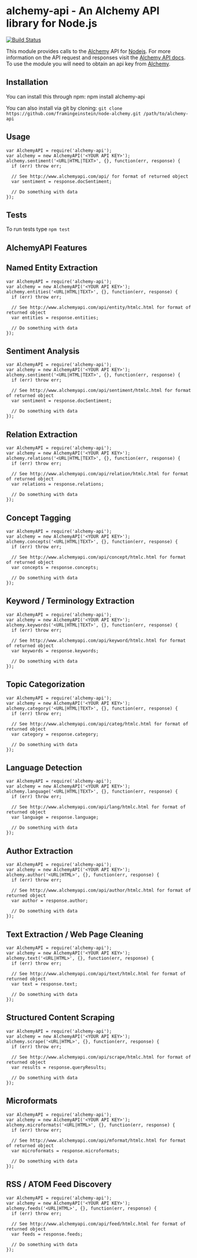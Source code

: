  alchemy-api - An Alchemy API library for Node.js
====================
[![Build Status](https://secure.travis-ci.org/framingeinstein/node-alchemy.png)](http://travis-ci.org/framingeinstein/node-alchemy)

This module provides calls to the [Alchemy](http://www.alchemyapi.com/) API for [Nodejs](http://nodejs.org).
For more information on the API request and responses visit the [Alchemy API docs](http://www.alchemyapi.com/api/).  To use the module you will need to obtain an api key from [Alchemy](http://www.alchemyapi.com/api/register.html).

Installation
------------
You can install this through npm: npm install alchemy-api

You can also install via git by cloning: `git clone https://github.com/framingeinstein/node-alchemy.git /path/to/alchemy-api`

Usage
-----
    var AlchemyAPI = require('alchemy-api');
    var alchemy = new AlchemyAPI('<YOUR API KEY>');
    alchemy.sentiment('<URL|HTML|TEXT>', {}, function(err, response) {
      if (err) throw err;

      // See http://www.alchemyapi.com/api/ for format of returned object
      var sentiment = response.docSentiment;

      // Do something with data
    });

Tests
-----
To run tests type `npm test`

AlchemyAPI Features
---------------

Named Entity Extraction
-----------------------
    var AlchemyAPI = require('alchemy-api');
    var alchemy = new AlchemyAPI('<YOUR API KEY>');
    alchemy.entities('<URL|HTML|TEXT>', {}, function(err, response) {
      if (err) throw err;

      // See http://www.alchemyapi.com/api/entity/htmlc.html for format of returned object
      var entities = response.entities;

      // Do something with data
    });

Sentiment Analysis
------------------
    var AlchemyAPI = require('alchemy-api');
    var alchemy = new AlchemyAPI('<YOUR API KEY>');
    alchemy.sentiment('<URL|HTML|TEXT>', {}, function(err, response) {
      if (err) throw err;

      // See http://www.alchemyapi.com/api/sentiment/htmlc.html for format of returned object
      var sentiment = response.docSentiment;

      // Do something with data
    });

Relation Extraction
-------------------
    var AlchemyAPI = require('alchemy-api');
    var alchemy = new AlchemyAPI('<YOUR API KEY>');
    alchemy.relations('<URL|HTML|TEXT>', {}, function(err, response) {
      if (err) throw err;

      // See http://www.alchemyapi.com/api/relation/htmlc.html for format of returned object
      var relations = response.relations;

      // Do something with data
    });

Concept Tagging
---------------
    var AlchemyAPI = require('alchemy-api');
    var alchemy = new AlchemyAPI('<YOUR API KEY>');
    alchemy.concepts('<URL|HTML|TEXT>', {}, function(err, response) {
      if (err) throw err;

      // See http://www.alchemyapi.com/api/concept/htmlc.html for format of returned object
      var concepts = response.concepts;

      // Do something with data
    });

Keyword / Terminology Extraction
---------------
    var AlchemyAPI = require('alchemy-api');
    var alchemy = new AlchemyAPI('<YOUR API KEY>');
    alchemy.keywords('<URL|HTML|TEXT>', {}, function(err, response) {
      if (err) throw err;

      // See http://www.alchemyapi.com/api/keyword/htmlc.html for format of returned object
      var keywords = response.keywords;

      // Do something with data
    });

Topic Categorization
---------------
    var AlchemyAPI = require('alchemy-api');
    var alchemy = new AlchemyAPI('<YOUR API KEY>');
    alchemy.category('<URL|HTML|TEXT>', {}, function(err, response) {
      if (err) throw err;

      // See http://www.alchemyapi.com/api/categ/htmlc.html for format of returned object
      var category = response.category;

      // Do something with data
    });

Language Detection
---------------
    var AlchemyAPI = require('alchemy-api');
    var alchemy = new AlchemyAPI('<YOUR API KEY>');
    alchemy.language('<URL|HTML|TEXT>', {}, function(err, response) {
      if (err) throw err;

      // See http://www.alchemyapi.com/api/lang/htmlc.html for format of returned object
      var language = response.language;

      // Do something with data
    });

Author Extraction
---------------
    var AlchemyAPI = require('alchemy-api');
    var alchemy = new AlchemyAPI('<YOUR API KEY>');
    alchemy.author('<URL|HTML>', {}, function(err, response) {
      if (err) throw err;

      // See http://www.alchemyapi.com/api/author/htmlc.html for format of returned object
      var author = response.author;

      // Do something with data
    });

Text Extraction / Web Page Cleaning
---------------
    var AlchemyAPI = require('alchemy-api');
    var alchemy = new AlchemyAPI('<YOUR API KEY>');
    alchemy.text('<URL|HTML>', {}, function(err, response) {
      if (err) throw err;

      // See http://www.alchemyapi.com/api/text/htmlc.html for format of returned object
      var text = response.text;

      // Do something with data
    });

Structured Content Scraping
---------------
    var AlchemyAPI = require('alchemy-api');
    var alchemy = new AlchemyAPI('<YOUR API KEY>');
    alchemy.scrape('<URL|HTML>', {}, function(err, response) {
      if (err) throw err;

      // See http://www.alchemyapi.com/api/scrape/htmlc.html for format of returned object
      var results = response.queryResults;

      // Do something with data
    });

Microformats
------------
    var AlchemyAPI = require('alchemy-api');
    var alchemy = new AlchemyAPI('<YOUR API KEY>');
    alchemy.microformats('<URL|HTML>', {}, function(err, response) {
      if (err) throw err;

      // See http://www.alchemyapi.com/api/mformat/htmlc.html for format of returned object
      var microformats = response.microformats;

      // Do something with data
    });

RSS / ATOM Feed Discovery
----------
    var AlchemyAPI = require('alchemy-api');
    var alchemy = new AlchemyAPI('<YOUR API KEY>');
    alchemy.feeds('<URL|HTML>', {}, function(err, response) {
      if (err) throw err;

      // See http://www.alchemyapi.com/api/feed/htmlc.html for format of returned object
      var feeds = response.feeds;

      // Do something with data
    });